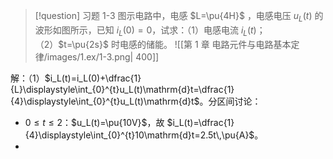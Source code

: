 > [!question] 习题 1-3
> 图示电路中，电感 $L=\pu{4H}$ ，电感电压 $u_L(t)$ 的波形如图所示，已知 $i_L(0)=0$，试求：（1）电感电流 $i_L(t)$；（2）$t=\pu{2s}$ 时电感的储能。
> ![[第 1 章 电路元件与电路基本定律/images/1.ex/1-3.png| 400]]

解：（1）$i_L(t)=i_L(0)+\dfrac{1}{L}\displaystyle\int_{0}^{t}u_L(t)\mathrm{d}t=\dfrac{1}{4}\displaystyle\int_{0}^{t}u_L(t)\mathrm{d}t$。分区间讨论：
- $0\le t\le 2$：$u_L(t)=\pu{10V}$，故 $i_L(t)=\dfrac{1}{4}\displaystyle\int_{0}^{t}10\mathrm{d}t=2.5t\,\pu{A}$。
- 